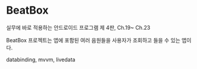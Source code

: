 # BeatBox

실무에 바로 적용하는 안드로이드 프로그램 제 4판, Ch.19~ Ch.23

BeatBox 프로젝트는 앱에 포함된 여러 음원들을 사용자가 조회하고 들을 수 있는 앱이다.

databinding, mvvm, livedata
